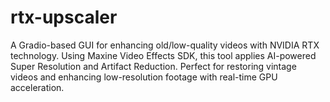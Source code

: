 # rtx-upscaler
A Gradio-based GUI for enhancing old/low-quality videos with NVIDIA RTX technology. Using Maxine Video Effects SDK, this tool applies AI-powered Super Resolution and Artifact Reduction. Perfect for restoring vintage videos and enhancing low-resolution footage with real-time GPU acceleration.
